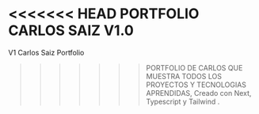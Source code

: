 <<<<<<< HEAD
PORTFOLIO CARLOS SAIZ V1.0
=======
V1 Carlos Saiz Portfolio
>>>>>>> PORTFOLIO DE CARLOS QUE MUESTRA TODOS LOS PROYECTOS Y TECNOLOGIAS APRENDIDAS,
>>>>>>> Creado con Next, Typescript y Tailwind . 
>>>>>>> 
